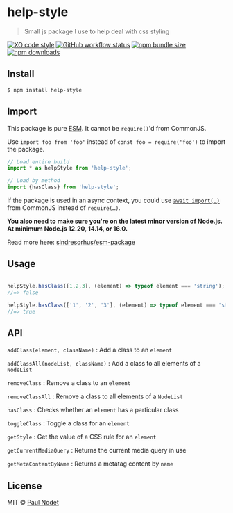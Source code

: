# help-style
> Small js package I use to help deal with css styling

[![XO code style](https://img.shields.io/badge/code_style-XO-5ed9c7.svg)](https://github.com/xojs/xo)
[![GitHub workflow status](https://img.shields.io/github/workflow/status/pnxdxt/help-style/CI)](https://github.com/pnxdxt/help-style)
[![npm bundle size](https://img.shields.io/bundlephobia/min/help-style)](https://bundlephobia.com/package/help-style)
[![npm downloads](https://img.shields.io/npm/dt/help-style)](https://www.npmjs.com/package/help-style)

## Install
```
$ npm install help-style
```
## Import

This package is pure [ESM](https://developer.mozilla.org/en-US/docs/Web/JavaScript/Guide/Modules). It cannot be `require()`'d from CommonJS.

Use `import foo from 'foo'` instead of `const foo = require('foo')` to import the package.

```js
// Load entire build
import * as helpStyle from 'help-style';

// Load by method
import {hasClass} from 'help-style';
```
If the package is used in an async context, you could use [`await import(…)`](https://developer.mozilla.org/en-US/docs/Web/JavaScript/Reference/Statements/import#dynamic_imports) from CommonJS instead of `require(…)`.

**You also need to make sure you're on the latest minor version of Node.js. At minimum Node.js 12.20, 14.14, or 16.0.**

Read more here: [sindresorhus/esm-package](https://gist.github.com/sindresorhus/a39789f98801d908bbc7ff3ecc99d99c)


## Usage

```js

helpStyle.hasClass([1,2,3], (element) => typeof element === 'string');
//=> false

helpStyle.hasClass(['1', '2', '3'], (element) => typeof element === 'string');
//=> true
```

## API

`addClass(element, className)` : Add a class to an `element`

`addClassAll(nodeList, className)` : Add a class to all elements of a `NodeList`

`removeClass` : Remove a class to an `element`

`removeClassAll` : Remove a class to all elements of a `NodeList`

`hasClass` : Checks whether an `element` has a particular class

`toggleClass` : Toggle a class for an `element`

`getStyle` : Get the value of a CSS rule for an `element`

`getCurrentMediaQuery` : Returns the current media query in use

`getMetaContentByName` : Returns a metatag content by `name`

## License

MIT © [Paul Nodet](https://pnodet.com)
